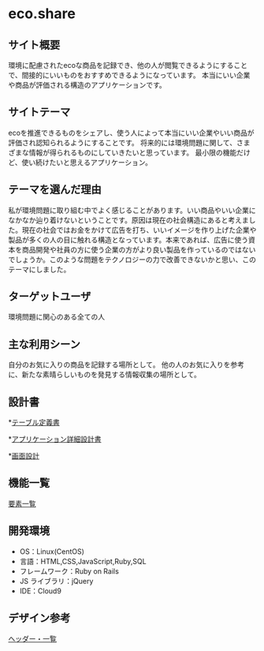 # eco.share

## サイト概要

環境に配慮されたecoな商品を記録でき、他の人が閲覧できるようにすることで、間接的にいいものをおすすめできるようになっています。
本当にいい企業や商品が評価される構造のアプリケーションです。

## サイトテーマ

ecoを推進できるものをシェアし、使う人によって本当にいい企業やいい商品が評価され認知られるようにすることです。
将来的には環境問題に関して、さまざまな情報が得られるものにしていきたいと思っています。
最小限の機能だけど、使い続けたいと思えるアプリケーション。

## テーマを選んだ理由

私が環境問題に取り組む中でよく感じることがあります。いい商品やいい企業になかなか辿り着けないということです。原因は現在の社会構造にあると考えました。現在の社会ではお金をかけて広告を打ち、いいイメージを作り上げた企業や製品が多くの人の目に触れる構造となっています。本来であれば、広告に使う資本を商品開発や社員の方に使う企業の方がより良い製品を作っているのではないでしょうか。このような問題をテクノロジーの力で改善できないかと思い、このテーマにしました。

## ターゲットユーザ

環境問題に関心のある全ての人

## 主な利用シーン

自分のお気に入りの商品を記録する場所として。
他の人のお気に入りを参考に、新たな素晴らしいものを発見する情報収集の場所として。

## 設計書

\*[テーブル定義書](https://www.icloud.com/numbers/0CNGbQz_MmKQWbYXkCrL7rEbQ)

\*[アプリケーション詳細設計書](https://www.icloud.com/numbers/0bJ3kgFQOZH1-UoDYiwblyHyA)

\*[画面設計](https://www.icloud.com/keynote/0lJToOOaiaIMqJcEO9smtTVRA)

## 機能一覧

[要素一覧](https://docs.google.com/spreadsheets/d/1PnE-g1G895zYof7Iajy2MCNrkDgEoPMkKtqmaZVemWY/edit?usp=sharing)

## 開発環境

- OS：Linux(CentOS)
- 言語：HTML,CSS,JavaScript,Ruby,SQL
- フレームワーク：Ruby on Rails
- JS ライブラリ：jQuery
- IDE：Cloud9

## デザイン参考

[ヘッダー・一覧](https://youmatter.world/en/)

